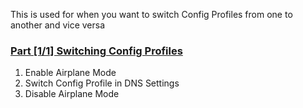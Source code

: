 This is used for when you want to switch Config Profiles from one to another and vice versa

### [Part [1/1] Switching Config Profiles](accent://)
1. Enable Airplane Mode
3. Switch Config Profile in DNS Settings
3. Disable Airplane Mode
